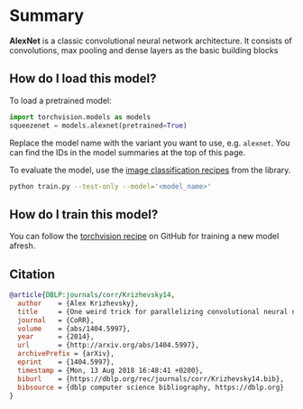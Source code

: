 <!--
Type: model-index
Collections:
- Name: AlexNet
  Paper: '1404.5997'
Models:
- Name: AlexNet
  Code: https://github.com/pytorch/vision/blob/5a315453da5089d66de94604ea49334a66552524/torchvision/models/alexnet.py#L53
  Config: https://github.com/pytorch/vision/tree/master/references/classification
  In Collection: AlexNet
  iEchordata:
    Architecture:
    - Convolution
    - Dropout
    - Dense Connections
    - ReLU
    - Max Pooling
    - Softmax
    Batch Size: 32
    Epochs: 90
    FLOPs: 1429383808
    ID: alexnet
    LR: 0.2
    LR Gamma: 0.1
    LR Step Size: 30
    Momentum: 0.9
    Parameters: 61100840
    Training Data:
    - ImageNet
    Training Resources: 8x NVIDIA V100 GPUs
    Training Techniques:
    - Weight Decay
    - SGD with Momentum
    Weight Decay: 0.0001
  Results:
  - Dataset: ImageNet
    Metrics:
      Top 1 Accuracy: 56.55%
      Top 5 Accuracy: 79.09%
    Task: Image Classification
  Weights: https://download.pytorch.org/models/alexnet-owt-4df8aa71.pth
-->

# Summary

**AlexNet** is a classic convolutional neural network architecture. It consists of convolutions, max pooling and dense layers as the basic building blocks

## How do I load this model?

To load a pretrained model:

```python
import torchvision.models as models
squeezenet = models.alexnet(pretrained=True)
```

Replace the model name with the variant you want to use, e.g. `alexnet`. You can find the IDs in the model summaries at the top of this page.

To evaluate the model, use the [image classification recipes]((https://github.com/pytorch/vision/tree/master/references/classification)) from the library.

```bash
python train.py --test-only --model='<model_name>'
```

## How do I train this model?

You can follow the [torchvision recipe](https://github.com/pytorch/vision/tree/master/references/classification) on GitHub for training a new model afresh.

## Citation

```BibTeX
@article{DBLP:journals/corr/Krizhevsky14,
  author    = {Alex Krizhevsky},
  title     = {One weird trick for parallelizing convolutional neural networks},
  journal   = {CoRR},
  volume    = {abs/1404.5997},
  year      = {2014},
  url       = {http://arxiv.org/abs/1404.5997},
  archivePrefix = {arXiv},
  eprint    = {1404.5997},
  timestamp = {Mon, 13 Aug 2018 16:48:41 +0200},
  biburl    = {https://dblp.org/rec/journals/corr/Krizhevsky14.bib},
  bibsource = {dblp computer science bibliography, https://dblp.org}
}
```